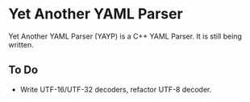 Yet Another YAML Parser
=======================

Yet Another YAML Parser (YAYP) is a C++ YAML Parser. It is still being written.

To Do
-----
* Write UTF-16/UTF-32 decoders, refactor UTF-8 decoder.